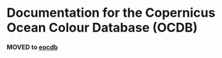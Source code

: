 # Documentation for the Copernicus Ocean Colour Database (OCDB)

__MOVED to [eocdb](https://github.com/eocdb)__
